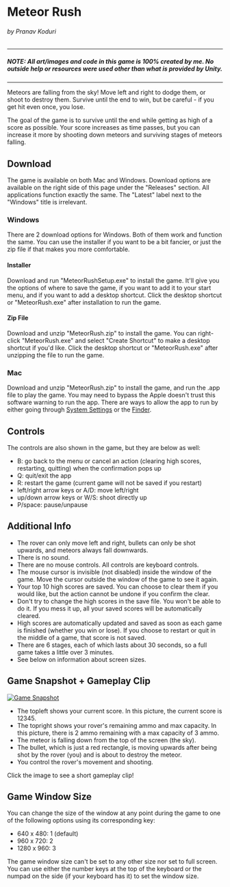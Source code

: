 # Meteor Rush
###### by Pranav Koduri
---
##### NOTE: All art/images and code in this game is 100% created by me. No outside help or resources were used other than what is provided by Unity.
---
Meteors are falling from the sky! Move left and right to dodge them, or shoot to destroy them. Survive until the end to win, but be careful - if you get hit even once, you lose.

The goal of the game is to survive until the end while getting as high of a score as possible. Your score increases as time passes, but you can increase it more by shooting down meteors and surviving stages of meteors falling.

## Download

The game is available on both Mac and Windows. Download options are available on the right side of this page under the "Releases" section. All applications function exactly the same. The "Latest" label next to the "Windows" title is irrelevant.

### Windows

There are 2 download options for Windows. Both of them work and function the same. You can use the installer if you want to be a bit fancier, or just the zip file if that makes you more comfortable.

#### Installer

Download and run "MeteorRushSetup.exe" to install the game. It'll give you the options of where to save the game, if you want to add it to your start menu, and if you want to add a desktop shortcut. Click the desktop shortcut or "MeteorRush.exe" after installation to run the game.

#### Zip File

Download and unzip "MeteorRush.zip" to install the game. You can right-click "MeteorRush.exe" and select "Create Shortcut" to make a desktop shortcut if you'd like. Click the desktop shortcut or "MeteorRush.exe" after unzipping the file to run the game.

### Mac

Download and unzip "MeteorRush.zip" to install the game, and run the .app file to play the game. You may need to bypass the Apple doesn't trust this software warning to run the app. There are ways to allow the app to run by either going through [System Settings](https://support.apple.com/en-us/102445#:~:text=Open%20System%20Settings.,anyway%2C%20you%20can%20click%20Open) or the [Finder](https://support.apple.com/guide/mac-help/open-a-mac-app-from-an-unidentified-developer-mh40616/mac).

## Controls

The controls are also shown in the game, but they are below as well:
- B: go back to the menu or cancel an action (clearing high scores, restarting, quitting) when the confirmation pops up
- Q: quit/exit the app
- R: restart the game (current game will not be saved if you restart)
- left/right arrow keys or A/D: move left/right
- up/down arrow keys or W/S: shoot directly up
- P/space: pause/unpause

## Additional Info

- The rover can only move left and right, bullets can only be shot upwards, and meteors always fall downwards.
- There is no sound.
- There are no mouse controls. All controls are keyboard controls.
- The mouse cursor is invisible (not disabled) inside the window of the game. Move the cursor outside the window of the game to see it again.
- Your top 10 high scores are saved. You can choose to clear them if you would like, but the action cannot be undone if you confirm the clear.
- Don't try to change the high scores in the save file. You won't be able to do it. If you mess it up, all your saved scores will be automatically cleared.
- High scores are automatically updated and saved as soon as each game is finished (whether you win or lose). If you choose to restart or quit in the middle of a game, that score is not saved.
- There are 6 stages, each of which lasts about 30 seconds, so a full game takes a little over 3 minutes.
- See below on information about screen sizes.

## Game Snapshot + Gameplay Clip

[![Game Snapshot](https://github.com/user-attachments/assets/2d5b924d-2fd3-49fe-89e3-9ddd49675977)](https://www.youtube.com/watch?v=3TcEmALU5G8)

- The topleft shows your current score. In this picture, the current score is 12345.
- The topright shows your rover's remaining ammo and max capacity. In this picture, there is 2 ammo remaining with a max capacity of 3 ammo.
- The meteor is falling down from the top of the screen (the sky).
- The bullet, which is just a red rectangle, is moving upwards after being shot by the rover (you) and is about to destroy the meteor.
- You control the rover's movement and shooting.

Click the image to see a short gameplay clip!

## Game Window Size

You can change the size of the window at any point during the game to one of the following options using its corresponding key:
- 640 x 480: 1 (default)
- 960 x 720: 2
- 1280 x 960: 3

The game window size can't be set to any other size nor set to full screen. You can use either the number keys at the top of the keyboard or the numpad on the side (if your keyboard has it) to set the window size.
